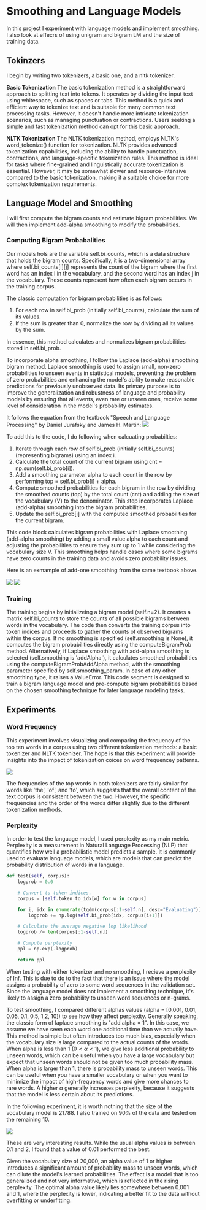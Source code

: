 # Smoothing and Language Models

In this project I experiment with language models and implement smoothing. I also look at effecrs of using unigram and bigram LM and the size of training data.

## Tokinzers

I begin by writing two tokenizers, a basic one, and a nltk tokenizer.

**Basic Tokenization** The basic tokenization method is a straightforward approach to splitting text into tokens. It operates by dividing the input text using whitespace, such as spaces or tabs. This method is a quick and efficient way to tokenize text and is suitable for many common text processing tasks. However, it doesn't handle more intricate tokenization scenarios, such as managing punctuation or contractions. Users seeking a simple and fast tokenization method can opt for this basic approach.

**NLTK Tokenization** The NLTK tokenization method, employs NLTK's word_tokenize() function for tokenization. NLTK provides advanced tokenization capabilities, including the ability to handle punctuation, contractions, and language-specific tokenization rules. This method is ideal for tasks where fine-grained and linguistically accurate tokenization is essential. However, it may be somewhat slower and resource-intensive compared to the basic tokenization, making it a suitable choice for more complex tokenization requirements.

## Language Model and Smoothing
I will first compute the bigram counts and estimate bigram probabilities. We will then implement add-alpha smoothing to modify the probabilities.

### Computing Bigram Probabalities

Our models hols are the variable self.bi_counts, which is a data structure that holds the bigram counts. Specifically, it is a two-dimensional array where self.bi_counts[i][j] represents the count of the bigram where the first word has an index i in the vocabulary, and the second word has an index j in the vocabulary. These counts represent how often each bigram occurs in the training corpus.

The classic computation for bigram probabilities is as follows:
1. For each row in self.bi_prob (initially self.bi_counts), calculate the sum of its values.
2. If the sum is greater than 0, normalize the row by dividing all its values by the sum.

In essence, this method calculates and normalizes bigram probabilities stored in self.bi_prob.


To incorporate alpha smoothing, I follow the Laplace (add-alpha) smoothing bigram method. Laplace smoothing is used to assign small, non-zero probabilities to unseen events in statistical models, preventing the problem of zero probabilities and enhancing the model's ability to make reasonable predictions for previously unobserved data. Its primary purpose is to improve the generalization and robustness of language and probability models by ensuring that all events, even rare or unseen ones, receive some level of consideration in the model's probability estimates.


It follows the equation from the textbook "Speech and Language Processing" by Daniel Jurafsky and James H. Martin:
![](outputs/eq1.png)



To add this to the code, I do following when calcuating probabilties:
1. Iterate through each row of self.bi_prob (initially self.bi_counts) (representing bigrams) using an index i.
2. Calculate the total count of the current bigram using cnt = np.sum(self.bi_prob[i]).
3. Add a smoothing parameter alpha to each count in the row by performing top = self.bi_prob[i] + alpha.
4. Compute smoothed probabilities for each bigram in the row by dividing the smoothed counts (top) by the total count (cnt) and adding the size of the vocabulary (V) to the denominator. This step incorporates Laplace (add-alpha) smoothing into the bigram probabilities.
5. Update the self.bi_prob[i] with the computed smoothed probabilities for the current bigram.



This code block calculates bigram probabilities with Laplace smoothing (add-alpha smoothing) by adding a small value alpha to each count and adjusting the probabilities to ensure they sum up to 1 while considering the vocabulary size V. This smoothing helps handle cases where some bigrams have zero counts in the training data and avoids zero probability issues.

Here is an exmample of add-one smoothing from the same textbook above.

![](outputs/withoutsmoothing.png)
![](outputs/withsmoothing.png)


### Training 
The training begins by initializeing a bigram model (self.n=2). It creates a matrix self.bi_counts to store the counts of all possible bigrams between words in the vocabulary. The code then converts the training corpus into token indices and proceeds to gather the counts of observed bigrams within the corpus. If no smoothing is specified (self.smoothing is None), it computes the bigram probabilities directly using the computeBigramProb method. Alternatively, if Laplace smoothing with add-alpha smoothing is selected (self.smoothing is 'addAlpha'), it calculates smoothed probabilities using the computeBigramProbAddAlpha method, with the smoothing parameter specified by self.smoothing_param. In case of any other smoothing type, it raises a ValueError. This code segment is designed to train a bigram language model and pre-compute bigram probabilities based on the chosen smoothing technique for later language modeling tasks.


## Experiments

### Word Frequency
This experiment involves visualizing and comparing the frequency of the top ten words in a corpus using two different tokenization methods: a basic tokenizer and NLTK tokenizer. The hope is that this experiment will provide insights into the impact of tokenization coices on word frequencey patterns.

![](outputs/experiment1.png)

The frequencies of the top words in both tokenizers are fairly similar for words like 'the', 'of', and 'to', which suggests that the overall content of the text corpus is consistent between the two. However, the specific frequencies and the order of the words differ slightly due to the different tokenization methods.


### Perplexity 

In order to test the language model, I used perplexity as my main metric. Perplexity is a measurement in Natural Language Processing (NLP) that quantifies how well a probabilistic model predicts a sample. It is commonly used to evaluate language models, which are models that can predict the probability distribution of words in a language.

```python
def test(self, corpus):
    logprob = 0.0

    # Convert to token indices.
    corpus = [self.token_to_idx[w] for w in corpus]

    for i, idx in enumerate(tqdm(corpus[:1-self.n], desc="Evaluating")):
        logprob += np.log(self.bi_prob[idx, corpus[i+1]])

    # Calculate the average negative log likelihood
    logprob /= len(corpus[:1-self.n])

    # Compute perplexity
    ppl = np.exp(-logprob)

    return ppl

```

When testing with either tokenizer and no smoothing, I recieve a perplexity of Inf. This is due to do to the fact that there is an issue where the model assigns a probability of zero to some word sequences in the validation set. Since the language model does not implement a smoothing technique, it's likely to assign a zero probability to unseen word sequences or n-grams.

To test smoothing, I compared different alphas values (alpha =  [0.001, 0.01, 0.05, 0.1, 0.5, 1,2, 10]) to see how they affect perplexity. Generally speaking, the classic form of laplace smoothing is "add alpha = 1". In this case, we assume we have seen each word one additional time than we actually have. This method is simple but often introduces too much bias, especially when the vocabulary size is large compared to the actual counts of the words. When alpha is less than 1 ($0<\alpha<1$), we give less additional probability to unseen words, which can be useful when you have a large vocabulary but expect that unseen words should not be given too much probability mass. When alpha is larger than 1, there is probability mass to unseen words. This can be useful when you have a smaller vocabulary or when you want to minimize the impact of high-frequency words and give more chances to rare words. A higher $\alpha$ generally increases perplexity, because it suggests that the model is less certain about its predictions.

In the following experiment, it is worth nothing that the size of the vocabulary model is 21788. I also trained on 90% of the data and tested on the remaining 10. 

![](outputs/perplexities.png)


These are very interesting results. While the usual alpha values is between 0.1 and 2, I found that a value of 0.01 performed the best. 

Given the vocabulary size of 20,000, an alpha value of 1 or higher introduces a significant amount of probability mass to unseen words, which can dilute the model's learned probabilities. The effect is a model that is too generalized and not very informative, which is reflected in the rising perplexity. The optimal alpha value likely lies somewhere between 0.001 and 1, where the perplexity is lower, indicating a better fit to the data without overfitting or underfitting.
